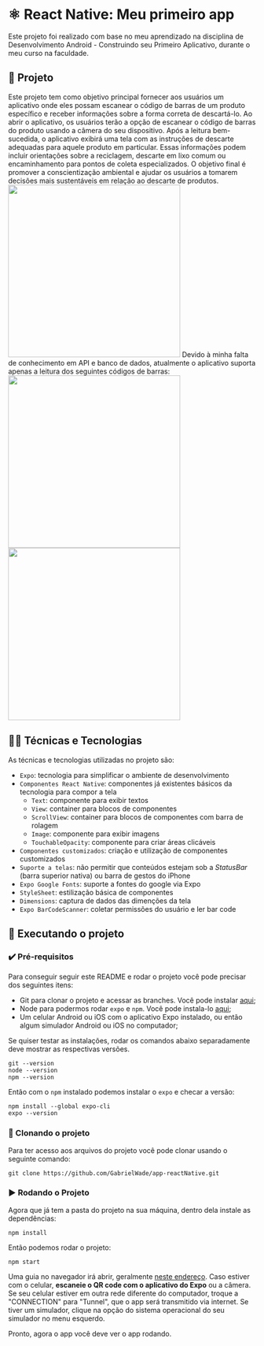 # ⚛️ React Native: Meu primeiro app

Este projeto foi realizado com base no meu aprendizado na disciplina de Desenvolvimento Android - Construindo seu Primeiro Aplicativo, durante o meu curso na faculdade.

## 📱 Projeto

Este projeto tem como objetivo principal fornecer aos usuários um aplicativo onde eles possam escanear o código de barras de um produto específico e receber informações sobre a forma correta de descartá-lo. Ao abrir o aplicativo, os usuários terão a opção de escanear o código de barras do produto usando a câmera do seu dispositivo. Após a leitura bem-sucedida, o aplicativo exibirá uma tela com as instruções de descarte adequadas para aquele produto em particular. Essas informações podem incluir orientações sobre a reciclagem, descarte em lixo comum ou encaminhamento para pontos de coleta especializados. O objetivo final é promover a conscientização ambiental e ajudar os usuários a tomarem decisões mais sustentáveis em relação ao descarte de produtos.
<img src="" width="350" />
Devido à minha falta de conhecimento em API e banco de dados, atualmente o aplicativo suporta apenas a leitura dos seguintes códigos de barras:
<img src="" width="350" />
<img src="" width="350" />
## 🧑‍💻 Técnicas e Tecnologias

As técnicas e tecnologias utilizadas no projeto são:

- `Expo`: tecnologia para simplificar o ambiente de desenvolvimento
- `Componentes React Native`: componentes já existentes básicos da tecnologia para compor a tela
  - `Text`: componente para exibir textos
  - `View`: container para blocos de componentes
  - `ScrollView`: container para blocos de componentes com barra de rolagem
  - `Image`: componente para exibir imagens
  - `TouchableOpacity`: componente para criar áreas clicáveis
- `Componentes customizados`: criação e utilização de componentes customizados
- `Suporte a telas`: não permitir que conteúdos estejam sob a *StatusBar* (barra superior nativa) ou barra de gestos do iPhone
- `Expo Google Fonts`: suporte a fontes do google via Expo
- `StyleSheet`: estilização básica de componentes
- `Dimensions`: captura de dados das dimenções da tela
- `Expo BarCodeScanner`: coletar permissões do usuário e ler bar code

## 📲 Executando o projeto

### ✔️ Pré-requisitos

Para conseguir seguir este README e rodar o projeto você pode precisar dos seguintes itens:
- Git para clonar o projeto e acessar as branches. Você pode instalar [aqui](https://git-scm.com/downloads);
- Node para podermos rodar `expo` e `npm`. Você pode instala-lo [aqui](https://nodejs.org/en/);
- Um celular Android ou iOS com o aplicativo Expo instalado, ou então algum simulador Android ou iOS no computador;

Se quiser testar as instalações, rodar os comandos abaixo separadamente deve mostrar as respectivas versões.

```
git --version
node --version
npm --version
```

Então com o `npm` instalado podemos instalar o `expo` e checar a versão:
```
npm install --global expo-cli
expo --version
```

### 🐙 Clonando o projeto

Para ter acesso aos arquivos do projeto você pode clonar usando o seguinte comando:

```
git clone https://github.com/GabrielWade/app-reactNative.git
```

### ▶️ Rodando o Projeto

Agora que já tem a pasta do projeto na sua máquina, dentro dela instale as dependências:
```
npm install
```

Então podemos rodar o projeto:
```
npm start
```

Uma guia no navegador irá abrir, geralmente [neste endereço](http://localhost:19002/).
Caso estiver com o celular, **escaneie o QR code com o aplicativo do Expo** ou a câmera.
Se seu celular estiver em outra rede diferente do computador, troque a "CONNECTION" para "Tunnel", que o app será transmitido via internet.
Se tiver um simulador, clique na opção do sistema operacional do seu simulador no menu esquerdo.

Pronto, agora o app você deve ver o app rodando.
